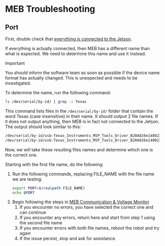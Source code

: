 # MEB Troubleshooting
## Port
First, double check that [everything is connected to the Jetson](./dryrun.md#verify-everything-is-connected-to-the-jetson).

If everything is actually connected, then MEB has a different name than what is expected. We need to determine this name and use it instead.

> [!IMPORTANT]
> You should inform the software team as soon as possible if the device name format has actually changed. This is unexpected and needs to be investigated.

To determine the name, run the following command:
```bash
ls /dev/serial/by-id/ | grep -i Texas
```

This command lists files in the `/dev/serial/by-id/` folder that contain the word Texas (case insensitive) in their name. It should output 2 file names. If it does not output anything, then MEB is in fact not connected to the Jetson. The output should look similar to this:
```bash
/dev/serial/by-id/usb-Texas_Instruments_MSP_Tools_Driver_B20A826e14002300-if00	
/dev/serial/by-id/usb-Texas_Instruments_MSP_Tools_Driver_B20A826e14002300-if02	
```

Now, we will take these resulting files names and determine which one is the correct one.

Starting with the first file name, do the following:
1. Run the following commands, replacing FILE_NAME with the file name we are testing:
	```bash
	export PORT=$(realpath FILE_NAME)
	echo $PORT
	```
2. Begin following the steps in [MEB Communication & Voltage Monitor](./dryrun.md#meb-communication--voltage-monitor)
	 1. If you encounter no errors, you have selected the correct one and can continue
	 2. If you encounter any errors, return here and start from step 1 using the second file name
	 3. If you encounter errors with both file names, reboot the robot and try again
	 4. If the issue persist, stop and ask for assistance.
